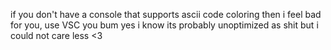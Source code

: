 if you don't have a console that supports ascii code coloring then i feel bad for you, use VSC you bum
yes i know its probably unoptimized as shit but i could not care less <3
